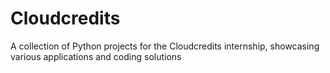 # Cloudcredits
A collection of Python projects for the Cloudcredits internship, showcasing various applications and coding solutions
